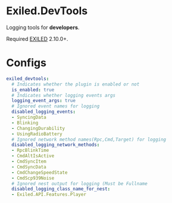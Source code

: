 # Exiled.DevTools
Logging tools for __developers__.

Required [EXILED](https://github.com/Exiled-Team/EXILED) 2.10.0+.

# Configs
```yaml
exiled_devtools:
  # Indicates whether the plugin is enabled or not
  is_enabled: true
  # Indicates whether logging events args
  logging_event_args: true
  # Ignored event names for logging
  disabled_logging_events:
  - SyncingData
  - Blinking
  - ChangingDurability
  - UsingRadioBattery
  # Ignored network method names(Rpc,Cmd,Target) for logging
  disabled_logging_network_methods:
  - RpcBlinkTime
  - CmdAltIsActive
  - CmdSyncItem
  - CmdSyncData
  - CmdChangeSpeedState
  - CmdScp939Noise
  # Ignored nest output for logging (Must be Fullname
  disabled_logging_class_name_for_nest:
  - Exiled.API.Features.Player
```
